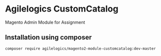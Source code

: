# Agilelogics CustomCatalog

Magento Admin Module for Assignment

## Installation using composer

`composer require agilelogics/magento2-module-customcatalog:dev-master`